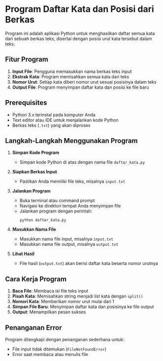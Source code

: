 # Program Daftar Kata dan Posisi dari Berkas

Program ini adalah aplikasi Python untuk menghasilkan daftar semua kata dari sebuah berkas teks, disertai dengan posisi urut kata tersebut dalam teks.

## Fitur Program

1. **Input File**: Pengguna memasukkan nama berkas teks input
2. **Ekstrak Kata**: Program memisahkan semua kata dari teks
3. **Nomor Urut**: Setiap kata diberi nomor urut sesuai posisinya dalam teks
4. **Output File**: Program menyimpan daftar kata dan posisi ke file baru

## Prerequisites

- Python 3.x terinstal pada komputer Anda  
- Text editor atau IDE untuk menjalankan kode Python  
- Berkas teks (`.txt`) yang akan diproses  

## Langkah-Langkah Menggunakan Program

1. **Simpan Kode Program**  
   - Simpan kode Python di atas dengan nama file `daftar_kata.py`

2. **Siapkan Berkas Input**  
   - Pastikan Anda memiliki file teks, misalnya `input.txt`

3. **Jalankan Program**  
   - Buka terminal atau command prompt  
   - Navigasi ke direktori tempat Anda menyimpan file  
   - Jalankan program dengan perintah:  
     ```
     python daftar_kata.py
     ```

4. **Masukkan Nama File**  
   - Masukkan nama file input, misalnya `input.txt`  
   - Masukkan nama file output, misalnya `output.txt`  

5. **Lihat Hasil**  
   - File hasil (`output.txt`) akan berisi daftar kata beserta nomor urutnya  

## Cara Kerja Program

1. **Baca File**: Membaca isi file teks input  
2. **Pisah Kata**: Memisahkan string menjadi list kata dengan `split()`  
3. **Nomori Kata**: Memberikan nomor urut mulai dari 1  
4. **Simpan File Baru**: Menyimpan daftar kata dan posisinya ke file output  
5. **Output**: Menampilkan pesan sukses  

## Penanganan Error

Program dilengkapi dengan penanganan sederhana untuk:  
- File input tidak ditemukan (`FileNotFoundError`)  
- Error saat membaca atau menulis file  
